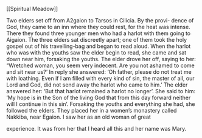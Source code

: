 [[Spiritual Meadow]]
 
Two elders set off from A2gaion to Tarsos in Cilicia. By the provi- dence of God, they came to an inn where they could rest, for the heat was intense. There they found three younger men who had a harlot with them going to Aigaion. The three elders sat discreetly apart; one of them took the holy gospel out of his travelling-bag and began to read aloud. When the harlot who was with the youths saw the elder begin to read, she came and sat down near him, forsaking the youths. The elder drove her off, saying to her: “Wretched woman, you seem very indecent. Are you not ashamed to come and sit near us?’ In reply she answered: ‘Oh father, please do not treat me with loathing. Even if I am filled with every kind of sin, the master of all, our Lord and God, did not send away the harlot who came to him.’ The elder answered her: ‘But that harlot remained a harlot no longer’. She said to him: ‘My hope is in the Son of the living God that from this day forward neither will I continue in this sin’. Forsaking the youths and everything she had, she followed the elders. They placed her in a women’s monastery called Nakkiba, near Egaion. I saw her as an old woman of great  
 
experience. It was from her that I heard all this and her name was Mary. 

